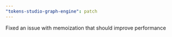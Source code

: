 ```yaml
---
"tokens-studio-graph-engine": patch
---
```


Fixed an issue with memoization that should improve performance

